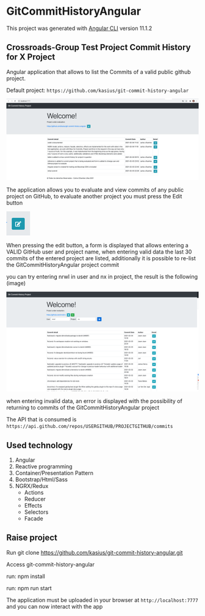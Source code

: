 # GitCommitHistoryAngular

This project was generated with [Angular CLI](https://github.com/angular/angular-cli) version 11.1.2

## Crossroads-Group Test Project Commit History for X Project

Angular application that allows to list the Commits of a valid public github project.

Default project: `https://github.com/kasius/git-commit-history-angular`

![Alt text](src/assets/img/project_1.png?raw=true "Title")


The application allows you to evaluate and view commits of any public project on GitHub, to evaluate another project you must press the Edit button

![Alt text](src/assets/img/projecto_2.png?raw=true "Title")


When pressing the edit button, a form is displayed that allows entering a VALID GitHub user and project name, when entering valid data the last 30 commits of the entered project are listed, additionally it is possible to re-list the GitCommitHistoryAngular project commit

you can try entering nrwl in user and nx in project, the result is the following (image)

![Alt text](src/assets/img/project_3.png?raw=true "Title")

when entering invalid data, an error is displayed with the possibility of returning to commits of the GitCommitHistoryAngular project

The API that is consumed is `https://api.github.com/repos/USERGITHUB/PROJECTGITHUB/commits`

## Used technology

1. Angular
2. Reactive programming
3. Container/Presentation Pattern
4. Bootstrap/Html/Sass
5. NGRX/Redux
    - Actions
    - Reducer
    - Effects
    - Selectors
    - Facade

## Raise project

Run git clone https://github.com/kasius/git-commit-history-angular.git

Access git-commit-history-angular

run: npm install

run: npm run start

The application must be uploaded in your browser at `http://localhost:7777` and you can now interact with the app
